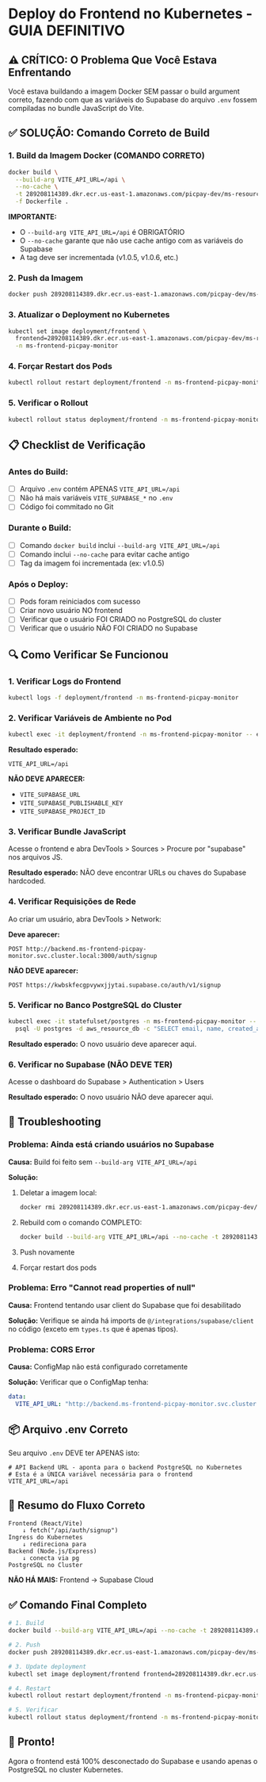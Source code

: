 # Deploy do Frontend no Kubernetes - GUIA DEFINITIVO

## ⚠️ CRÍTICO: O Problema Que Você Estava Enfrentando

Você estava buildando a imagem Docker SEM passar o build argument correto, fazendo com que as variáveis do Supabase do arquivo `.env` fossem compiladas no bundle JavaScript do Vite.

## ✅ SOLUÇÃO: Comando Correto de Build

### 1. Build da Imagem Docker (COMANDO CORRETO)

```bash
docker build \
  --build-arg VITE_API_URL=/api \
  --no-cache \
  -t 289208114389.dkr.ecr.us-east-1.amazonaws.com/picpay-dev/ms-resource-frontend:v1.0.5 \
  -f Dockerfile .
```

**IMPORTANTE:** 
- O `--build-arg VITE_API_URL=/api` é OBRIGATÓRIO
- O `--no-cache` garante que não use cache antigo com as variáveis do Supabase
- A tag deve ser incrementada (v1.0.5, v1.0.6, etc.)

### 2. Push da Imagem

```bash
docker push 289208114389.dkr.ecr.us-east-1.amazonaws.com/picpay-dev/ms-resource-frontend:v1.0.5
```

### 3. Atualizar o Deployment no Kubernetes

```bash
kubectl set image deployment/frontend \
  frontend=289208114389.dkr.ecr.us-east-1.amazonaws.com/picpay-dev/ms-resource-frontend:v1.0.5 \
  -n ms-frontend-picpay-monitor
```

### 4. Forçar Restart dos Pods

```bash
kubectl rollout restart deployment/frontend -n ms-frontend-picpay-monitor
```

### 5. Verificar o Rollout

```bash
kubectl rollout status deployment/frontend -n ms-frontend-picpay-monitor
```

## 📋 Checklist de Verificação

### Antes do Build:
- [ ] Arquivo `.env` contém APENAS `VITE_API_URL=/api`
- [ ] Não há mais variáveis `VITE_SUPABASE_*` no `.env`
- [ ] Código foi commitado no Git

### Durante o Build:
- [ ] Comando `docker build` inclui `--build-arg VITE_API_URL=/api`
- [ ] Comando inclui `--no-cache` para evitar cache antigo
- [ ] Tag da imagem foi incrementada (ex: v1.0.5)

### Após o Deploy:
- [ ] Pods foram reiniciados com sucesso
- [ ] Criar novo usuário NO frontend
- [ ] Verificar que o usuário FOI CRIADO no PostgreSQL do cluster
- [ ] Verificar que o usuário NÃO FOI CRIADO no Supabase

## 🔍 Como Verificar Se Funcionou

### 1. Verificar Logs do Frontend

```bash
kubectl logs -f deployment/frontend -n ms-frontend-picpay-monitor
```

### 2. Verificar Variáveis de Ambiente no Pod

```bash
kubectl exec -it deployment/frontend -n ms-frontend-picpay-monitor -- env | grep VITE
```

**Resultado esperado:**
```
VITE_API_URL=/api
```

**NÃO DEVE APARECER:**
- `VITE_SUPABASE_URL`
- `VITE_SUPABASE_PUBLISHABLE_KEY`
- `VITE_SUPABASE_PROJECT_ID`

### 3. Verificar Bundle JavaScript

Acesse o frontend e abra DevTools > Sources > Procure por "supabase" nos arquivos JS.

**Resultado esperado:** NÃO deve encontrar URLs ou chaves do Supabase hardcoded.

### 4. Verificar Requisições de Rede

Ao criar um usuário, abra DevTools > Network:

**Deve aparecer:**
```
POST http://backend.ms-frontend-picpay-monitor.svc.cluster.local:3000/auth/signup
```

**NÃO DEVE aparecer:**
```
POST https://kwbskfecgpvywxjjytai.supabase.co/auth/v1/signup
```

### 5. Verificar no Banco PostgreSQL do Cluster

```bash
kubectl exec -it statefulset/postgres -n ms-frontend-picpay-monitor -- \
  psql -U postgres -d aws_resource_db -c "SELECT email, name, created_at FROM users_profile ORDER BY created_at DESC LIMIT 5;"
```

**Resultado esperado:** O novo usuário deve aparecer aqui.

### 6. Verificar no Supabase (NÃO DEVE TER)

Acesse o dashboard do Supabase > Authentication > Users

**Resultado esperado:** O novo usuário NÃO deve aparecer aqui.

## 🚨 Troubleshooting

### Problema: Ainda está criando usuários no Supabase

**Causa:** Build foi feito sem `--build-arg VITE_API_URL=/api`

**Solução:**
1. Deletar a imagem local:
   ```bash
   docker rmi 289208114389.dkr.ecr.us-east-1.amazonaws.com/picpay-dev/ms-resource-frontend:v1.0.5
   ```

2. Rebuild com o comando COMPLETO:
   ```bash
   docker build --build-arg VITE_API_URL=/api --no-cache -t 289208114389.dkr.ecr.us-east-1.amazonaws.com/picpay-dev/ms-resource-frontend:v1.0.5 -f Dockerfile .
   ```

3. Push novamente
4. Forçar restart dos pods

### Problema: Erro "Cannot read properties of null"

**Causa:** Frontend tentando usar client do Supabase que foi desabilitado

**Solução:** Verifique se ainda há imports de `@/integrations/supabase/client` no código (exceto em `types.ts` que é apenas tipos).

### Problema: CORS Error

**Causa:** ConfigMap não está configurado corretamente

**Solução:** Verificar que o ConfigMap tenha:
```yaml
data:
  VITE_API_URL: "http://backend.ms-frontend-picpay-monitor.svc.cluster.local:3000"
```

## 📦 Arquivo .env Correto

Seu arquivo `.env` DEVE ter APENAS isto:

```env
# API Backend URL - aponta para o backend PostgreSQL no Kubernetes
# Esta é a ÚNICA variável necessária para o frontend
VITE_API_URL=/api
```

## 🎯 Resumo do Fluxo Correto

```
Frontend (React/Vite)
    ↓ fetch("/api/auth/signup")
Ingress do Kubernetes
    ↓ redireciona para
Backend (Node.js/Express)
    ↓ conecta via pg
PostgreSQL no Cluster
```

**NÃO HÁ MAIS:** Frontend → Supabase Cloud

## ✅ Comando Final Completo

```bash
# 1. Build
docker build --build-arg VITE_API_URL=/api --no-cache -t 289208114389.dkr.ecr.us-east-1.amazonaws.com/picpay-dev/ms-resource-frontend:v1.0.5 -f Dockerfile .

# 2. Push
docker push 289208114389.dkr.ecr.us-east-1.amazonaws.com/picpay-dev/ms-resource-frontend:v1.0.5

# 3. Update deployment
kubectl set image deployment/frontend frontend=289208114389.dkr.ecr.us-east-1.amazonaws.com/picpay-dev/ms-resource-frontend:v1.0.5 -n ms-frontend-picpay-monitor

# 4. Restart
kubectl rollout restart deployment/frontend -n ms-frontend-picpay-monitor

# 5. Verificar
kubectl rollout status deployment/frontend -n ms-frontend-picpay-monitor
```

## 🎉 Pronto!

Agora o frontend está 100% desconectado do Supabase e usando apenas o PostgreSQL no cluster Kubernetes.

